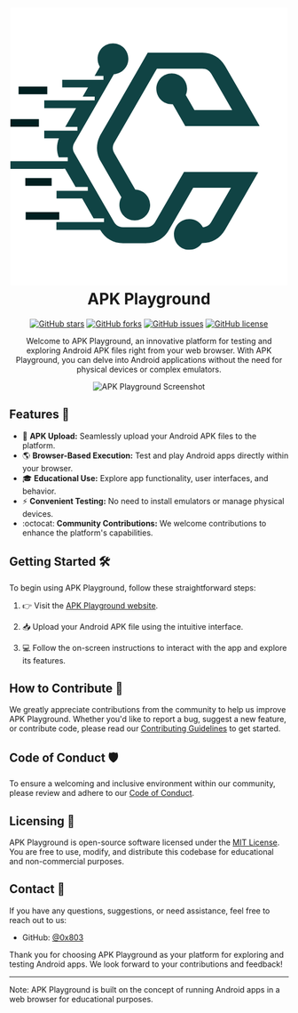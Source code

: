 <h1 align="center">
  <img src="assets/apk-playground-logo.png" alt="APK Playground Logo"><br>
  APK Playground
</h1>

<p align="center">
  <a href="https://github.com/0x803/apk-playground/stargazers"><img src="https://img.shields.io/github/stars/0x803/apk-playground.svg" alt="GitHub stars"></a>
  <a href="https://github.com/0x803/apk-playground/network"><img src="https://img.shields.io/github/forks/0x803/apk-playground.svg" alt="GitHub forks"></a>
  <a href="https://github.com/0x803/apk-playground/issues"><img src="https://img.shields.io/github/issues/0x803/apk-playground.svg" alt="GitHub issues"></a>
  <a href="https://github.com/0x803/apk-playground/blob/main/LICENSE"><img src="https://img.shields.io/github/license/0x803/apk-playground.svg" alt="GitHub license"></a>
</p>

<p align="center">
  Welcome to APK Playground, an innovative platform for testing and exploring Android APK files right from your web browser. With APK Playground, you can delve into Android applications without the need for physical devices or complex emulators.
</p>

<p align="center">
  <img src="assets/apk-playground-screenshot.png" alt="APK Playground Screenshot">
</p>

## Features :rocket:

- :file_folder: **APK Upload:** Seamlessly upload your Android APK files to the platform.
- :earth_americas: **Browser-Based Execution:** Test and play Android apps directly within your browser.
- :mortar_board: **Educational Use:** Explore app functionality, user interfaces, and behavior.
- :zap: **Convenient Testing:** No need to install emulators or manage physical devices.
- :octocat: **Community Contributions:** We welcome contributions to enhance the platform's capabilities.

## Getting Started :hammer_and_wrench:

To begin using APK Playground, follow these straightforward steps:

1. :point_right: Visit the [APK Playground website](https://0x803.github.io/apk-playground).

2. :inbox_tray: Upload your Android APK file using the intuitive interface.

3. :computer: Follow the on-screen instructions to interact with the app and explore its features.

## How to Contribute :raising_hand:

We greatly appreciate contributions from the community to help us improve APK Playground. Whether you'd like to report a bug, suggest a new feature, or contribute code, please read our [Contributing Guidelines](CONTRIBUTING.md) to get started.

## Code of Conduct :shield:

To ensure a welcoming and inclusive environment within our community, please review and adhere to our [Code of Conduct](CODE_OF_CONDUCT.md).

## Licensing :page_with_curl:

APK Playground is open-source software licensed under the [MIT License](LICENSE). You are free to use, modify, and distribute this codebase for educational and non-commercial purposes.

## Contact :email:

If you have any questions, suggestions, or need assistance, feel free to reach out to us:

- GitHub: [@0x803](https://github.com/0x803)

Thank you for choosing APK Playground as your platform for exploring and testing Android apps. We look forward to your contributions and feedback!

---

Note: APK Playground is built on the concept of running Android apps in a web browser for educational purposes.
